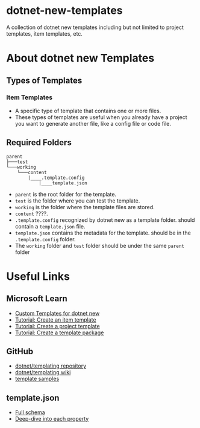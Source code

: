 # dotnet-new-templates
A collection of dotnet new templates including but not limited to project templates, item templates, etc.

# About dotnet new Templates
## Types of Templates
### Item Templates
- A specific type of template that contains one or more files. 
- These types of templates are useful when you already have a project you want to generate another file, like a config file or code file.
## Required Folders
```plaintext
parent
├───test
└───working
    └───content
        |____.template.config
            |____template.json
```
- `parent` is the root folder for the template.
- `test` is the folder where you can test the template.
- `working` is the folder where the template files are stored.
- `content` ????.
- `.template.config` recognized by dotnet new as a template folder. should contain a `template.json` file.
- `template.json` contains the metadata for the template. should be in the `.template.config` folder.
- The `working` folder and `test` folder should be under the same `parent` folder

# Useful Links
## Microsoft Learn
- [Custom Templates for dotnet new](https://docs.microsoft.com/en-us/dotnet/core/tools/custom-templates)
- [Tutorial: Create an item template](https://learn.microsoft.com/en-us/dotnet/core/tutorials/cli-templates-create-item-template)
- [Tutorial: Create a project template](https://learn.microsoft.com/en-us/dotnet/core/tutorials/cli-templates-create-project-template)
- [Tutorial: Create a template package](https://learn.microsoft.com/en-us/dotnet/core/tutorials/cli-templates-create-template-package)
## GitHub
- [dotnet/templating repository](https://github.com/dotnet/templating/)
- [dotnet/templating wiki](https://github.com/dotnet/templating/wiki)
- [template samples](https://github.com/dotnet/templating/tree/main/dotnet-template-samples)
## template.json
- [Full schema](https://json.schemastore.org/template)
- [Deep-dive into each property](https://github.com/dotnet/templating/wiki/Reference-for-template.json)